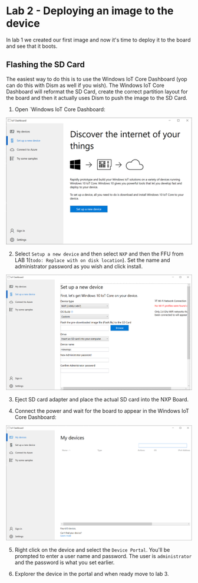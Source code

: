 # Lab 2 - Deploying an image to the device

In lab 1 we created our first image and now it's time to deploy it to the board and see that it boots.

## Flashing the SD Card

The easiest way to do this is to use the Windows IoT Core Dashboard (yop can do this with Dism as well if you wish). The Windows IoT Core Dashboard will reformat the SD Card, create the correct partition layout for the board and then it actually uses Dism to push the image to the SD Card.

1. Open `Windows IoT Core Dashboard:

![Windows IoT Core Dashboard](coredashboard1.png)

2. Select `Setup a new device` and then select `NXP` and then the FFU from LAB 1(`todo: Replace with on disk location`). Set the name and administrator password as you wish and click install.

![Setup new device](coredashboard2.png)

3. Eject SD card adapter and place the actual SD card into the NXP Board.

4. Connect the power and wait for the board to appear in the Windows IoT Core Dashboard:

![It lives!](coredashboard3.png)

5. Right click on the device and select the `Device Portal`. You'll be prompted to enter a user name and password. The user is `administrator` and the password is what you set earlier.

6. Explorer the device in the portal and when ready move to lab 3.